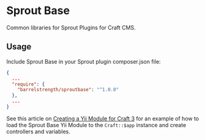 # Sprout Base

Common libraries for Sprout Plugins for Craft CMS.

## Usage

Include Sprout Base in your Sprout plugin composer.json file:

``` json
{
  ...
  "require": {
    "barrelstrength/sproutbase": "^1.0.0"
  },
  ...
}
```

See this article on [Creating a Yii Module for Craft 3](https://straightupcraft.com/articles/creating-a-yii-module-for-craft-3) for an example of how to load the Sprout Base Yii Module to the `Craft::$app` instance and create controllers and variables.
